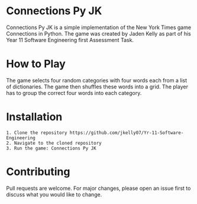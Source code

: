 # Connections Py JK

Connections Py JK is a simple implementation of the New York Times game Connections in Python. The game was created by Jaden Kelly as part of his Year 11 Software Engineering first Assessment Task.

# How to Play
The game selects four random categories with four words each from a list of dictionaries. The game then shuffles these words into a grid. The player has to group the correct four words into each category.

# Installation
    1. Clone the repository https://github.com/jkelly07/Yr-11-Software-Engineering
    2. Navigate to the cloned repository
    3. Run the game: Connections Py JK

# Contributing
Pull requests are welcome. For major changes, please open an issue first to discuss what you would like to change.


